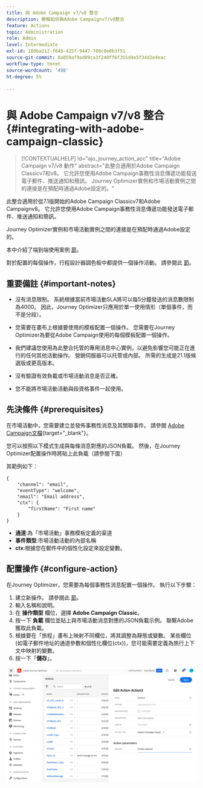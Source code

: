 ```yaml
---
title: 與 Adobe Campaign v7/v8 整合
description: 瞭解如何與Adobe Campaignv7/v8整合
feature: Actions
topic: Administration
role: Admin
level: Intermediate
exl-id: 109ba212-f04b-425f-9447-708c8e0b3f51
source-git-commit: 8a859af9ad09ca3f240ff6f355d4e5f34d2e4eac
workflow-type: tm+mt
source-wordcount: '498'
ht-degree: 5%

---
```


# 與 Adobe Campaign v7/v8 整合 {#integrating-with-adobe-campaign-classic}

>[!CONTEXTUALHELP]
>id="ajo_journey_action_acc"
>title="Adobe Campaign v7/v8 動作"
>abstract="此整合適用於Adobe Campaign Classicv7和v8。 它允許您使用Adobe Campaign事務性消息傳遞功能發送電子郵件、推送通知和簡訊。 Journey Optimizer實例和市場活動實例之間的連接是在預配時通過Adobe設定的。"

此整合適用於從7.1版開始的Adobe Campaign Classicv7和Adobe Campaignv8。 它允許您使用Adobe Campaign事務性消息傳遞功能發送電子郵件、推送通知和簡訊。

Journey Optimizer實例和市場活動實例之間的連接是在預配時通過Adobe設定的。

本中介紹了端到端使用案例 [節](../building-journeys/campaign-classic-use-case.md)。

對於配置的每個操作，行程設計器調色板中都提供一個操作活動。 請參閱此 [節](../building-journeys/using-adobe-campaign-classic.md)。

## 重要備註 {#important-notes}

* 沒有消息限制。 系統根據當前市場活動SLA將可以每5分鐘發送的消息數限制為4000。 因此，Journey Optimizer只應用於單一使用情形（單個事件，而不是分段）。

* 您需要在畫布上根據要使用的模板配置一個操作。 您需要在Journey Optimizer為要從Adobe Campaign使用的每個模板配置一個操作。

* 我們建議您使用為此整合托管的專用消息中心實例，以避免影響您可能正在進行的任何其他活動操作。 營銷伺服器可以托管或內部。 所需的生成是21.1版候選版或更高版本。

* 沒有驗證有效負載或市場活動消息是否正確。

* 您不能將市場活動活動與段資格事件一起使用。

## 先決條件 {#prerequisites}

在市場活動中，您需要建立並發佈事務性消息及其關聯事件。 請參閱 [Adobe Campaign文檔](https://experienceleague.adobe.com/docs/campaign-classic/using/transactional-messaging/introduction/about-transactional-messaging.html#transactional-messaging){target=&quot;_blank&quot;}。

您可以按照以下模式生成與每條消息對應的JSON負載。 然後，在Journey Optimizer配置操作時將貼上此負載（請參閱下面）

其範例如下：

```
{
    "channel": "email",
    "eventType": "welcome",
    "email": "Email address",
    "ctx": {
        "firstName": "First name"
    }
}
```

* **通道**:為「市場活動」事務模板定義的渠道
* **事件類型**:市場活動活動的內部名稱
* **ctx**:根據您在郵件中的個性化設定來設定變數。

## 配置操作 {#configure-action}

在Journey Optimizer，您需要為每個事務性消息配置一個操作。 執行以下步驟：

1. 建立新操作。 請參閱此 [節](../action/action.md)。
1. 輸入名稱和說明。
1. 在 **操作類型** 欄位，選擇 **Adobe Campaign Classic**。
1. 按一下 **負載** 欄位並貼上與市場活動消息對應的JSON負載示例。 聯繫Adobe獲取此負載。
1. 根據要在「旅程」畫布上映射不同欄位，將其調整為靜態或變數。 某些欄位(如電子郵件地址的通道參數和個性化欄位(ctx))，您可能需要定義為旅行上下文中映射的變數。
1. 按一下「**儲存**」。

![](assets/accintegration1.png)
